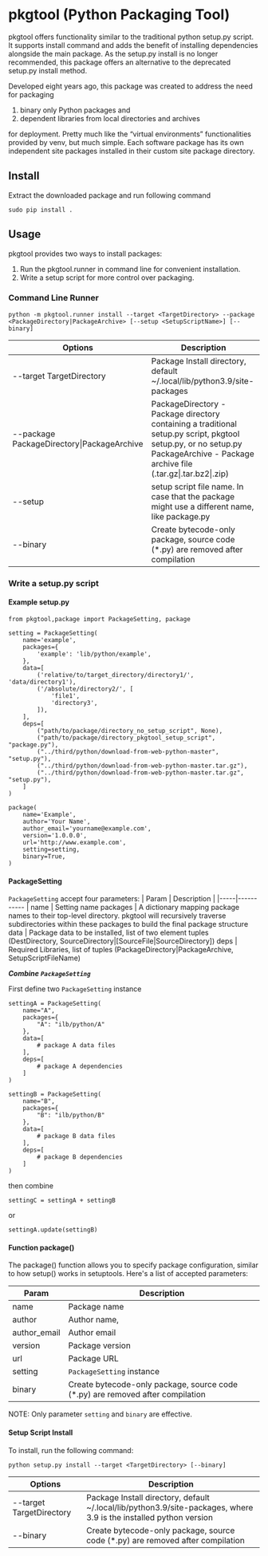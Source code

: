# pkgtool (Python Packaging Tool)

pkgtool offers functionality similar to the traditional python setup.py script. It supports install command and adds the benefit of installing dependencies alongside the main package. As the setup.py install is no longer recommended, this package offers an alternative to the deprecated setup.py install method.

Developed eight years ago, this package was created to address the need for packaging

1. binary only Python packages and
2. dependent libraries from local directories and archives

for deployment. Pretty much like the “virtual environments” functionalities provided by venv, but much simple. Each software package has its own independent site packages installed in their custom site package directory. 

## Install

Extract the downloaded package and run following command
```
sudo pip install .
```

## Usage

pkgtool provides two ways to install packages:

1. Run the pkgtool.runner in command line for convenient installation.
2. Write a setup script for more control over packaging.

### Command Line Runner

```
python -m pkgtool.runner install --target <TargetDirectory> --package <PackageDirectory|PackageArchive> [--setup <SetupScriptName>] [--binary]
```

| Options | Description |
|----|----|
|--target TargetDirectory | Package Install directory, default ~/.local/lib/python3.9/site-packages |
|--package PackageDirectory\|PackageArchive| PackageDirectory - Package directory containing a traditional setup.py script, pkgtool setup.py, or no setup.py <br/> PackageArchive - Package archive file (.tar.gz\|.tar.bz2\|.zip)|
|--setup <SetupScriptName> | setup script file name. In case that the package might use a different name, like package.py |
|--binary| Create bytecode-only package, source code (*.py) are removed after compilation  |

### Write a setup.py script
#### Example setup.py 

```
from pkgtool,package import PackageSetting, package

setting = PackageSetting(
    name='example',
    packages={
        'example': 'lib/python/example',
    },
    data=[
        ('relative/to/target_directory/directory1/', 'data/directory1'),
        ('/absolute/directory2/', [
            'file1',
            'directory3',
        ]),
    ],
    deps=[
        ("path/to/package/directory_no_setup_script", None),
        ("path/to/package/directory_pkgtool_setup_script", "package.py"),
        ("../third/python/download-from-web-python-master", "setup.py"),
        ("../third/python/download-from-web-python-master.tar.gz"),
        ("../third/python/download-from-web-python-master.tar.gz", "setup.py"),
    ]
)

package(
    name='Example',
    author='Your Name',
    author_email='yourname@example.com',
    version='1.0.0.0',
    url='http://www.example.com',
    setting=setting,
    binary=True,
)
```

#### PackageSetting
`PackageSetting` accept four parameters:
| Param | Description |
|-----|----------- |
name | Setting name
packages    | A dictionary mapping package names to their top-level directory. pkgtool will recursively traverse subdirectories within these packages to build the final package structure
data | Package data to be installed, list of two element tuples (DestDirectory, SourceDirectory\|[SourceFile\|SourceDirectory])
deps | Required Libraries, list of tuples (PackageDirectory\|PackageArchive, SetupScriptFileName) 

***Combine `PackageSetting`***

First define two `PackageSetting` instance

```
settingA = PackageSetting(
    name="A",
    packages={
        "A": "ilb/python/A"
    },
    data=[
        # package A data files
    ],
    deps=[
        # package A dependencies 
    ]
)

settingB = PackageSetting(
    name="B",
    packages={
        "B": "ilb/python/B"
    },
    data=[
        # package B data files
    ],
    deps=[
        # package B dependencies 
    ]
)
```
then combine
```
settingC = settingA + settingB
```
or 
```
settingA.update(settingB)
```

#### Function package()
The package() function allows you to specify package configuration, similar to how setup() works in setuptools. Here's a list of accepted parameters:

| Param | Description |
|-----|----------- |
name | Package name |
author | Author name, |
author_email | Author email |
version | Package version |
url | Package URL |
setting|`PackageSetting` instance |
binary | Create bytecode-only package, source code (*.py) are removed after compilation  |

NOTE: Only parameter `setting` and `binary` are effective.

#### Setup Script Install
To install, run the following command:
```
python setup.py install --target <TargetDirectory> [--binary]
```

| Options | Description |
|----|----|
|--target TargetDirectory | Package Install directory, default ~/.local/lib/python3.9/site-packages, where 3.9 is the installed python version |
|--binary| Create bytecode-only package, source code (*.py) are removed after compilation  |